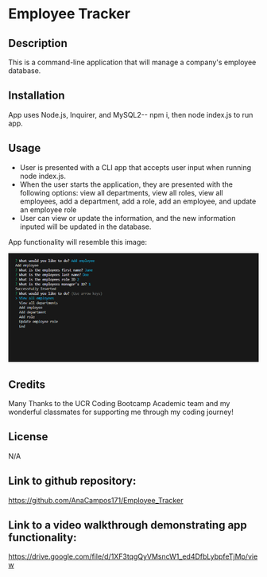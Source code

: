 # Employee Tracker

## Description

This is a command-line application that will manage a company's employee database.

## Installation

App uses Node.js, Inquirer, and MySQL2-- npm i, then node index.js to run app.

## Usage
- User is presented with a CLI app that accepts user input when running node index.js.
- When the user starts the application, they are presented with the following options: view all departments, view all roles, view all employees, add a department, add a role, add an employee, and update an employee role
- User can view or update the information, and the new information inputed will be updated in the database.

 App functionality will resemble this image:

 ![Alt text](images/CLI.png)
 
## Credits
Many Thanks to the UCR Coding Bootcamp Academic team and my wonderful classmates for supporting me through my coding journey!
## License
N/A
## Link to github repository:
https://github.com/AnaCampos171/Employee_Tracker

## Link to a video walkthrough demonstrating app functionality: 
https://drive.google.com/file/d/1XF3tqgQyVMsncW1_ed4DfbLybpfeTjMp/view


